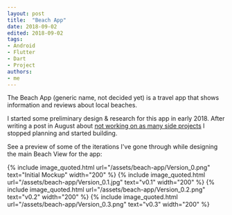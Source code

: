 ```yaml
---
layout: post
title:  "Beach App"
date: 2018-09-02
edited: 2018-09-02
tags:
- Android
- Flutter
- Dart
- Project
authors:
- me
---
```


The Beach App (generic name, not decided yet) is a travel app that shows information and reviews about local beaches. 

<!--more--> 
I started some preliminary design & research for this app in early 2018. After writing a post in August about [not working on as many side projects](when-did-i-stop-side-projects) I stopped planning and started building. 

See a preview of some of the iterations I've gone through while designing the main Beach View for the app: 

{% include image_quoted.html url="/assets/beach-app/Version_0.png" text="Initial Mockup" width="200" %}
{% include image_quoted.html url="/assets/beach-app/Version_0.1.jpg" text="v0.1" width="200" %}
{% include image_quoted.html url="/assets/beach-app/Version_0.2.png" text="v0.2" width="200" %}
{% include image_quoted.html url="/assets/beach-app/Version_0.3.png" text="v0.3" width="200" %}